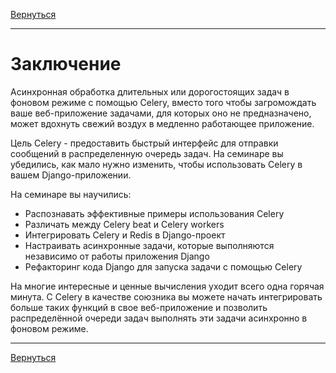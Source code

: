 [Вернуться][main]

---

# Заключение

Асинхронная обработка длительных или дорогостоящих задач в фоновом режиме с помощью Celery, вместо того чтобы
загромождать ваше веб-приложение задачами, для которых оно не предназначено, может вдохнуть свежий воздух в медленно
работающее приложение.

Цель Celery - предоставить быстрый интерфейс для отправки сообщений в распределенную очередь задач. На семинаре вы
убедились, как мало нужно изменить, чтобы использовать Celery в вашем Django-приложении.

На семинаре вы научились:

- Распознавать эффективные примеры использования Celery
- Различать между Celery beat и Celery workers
- Интегрировать Celery и Redis в Django-проект
- Настраивать асинхронные задачи, которые выполняются независимо от работы приложения Django
- Рефакторинг кода Django для запуска задачи с помощью Celery

На многие интересные и ценные вычисления уходит всего одна горячая минута. С Celery в качестве союзника вы можете начать
интегрировать больше таких функций в свое веб-приложение и позволить распределённой очереди задач выполнять эти задачи
асинхронно в фоновом режиме.

---

[Вернуться][main]

[main]: ../../README.md "содержание"
